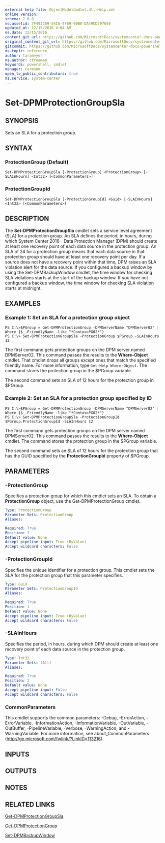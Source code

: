 ```yaml
---
external help file: ObjectModelCmdlet.dll-Help.xml
online version: 
schema: 2.0.0
ms.assetid: 7F493259-54CA-4F69-90B8-DA49CD797650
updated_at: 12/15/2016 4:04 AM
ms.date: 12/15/2016
content_git_url: https://github.com/MicrosoftDocs/systemcenter-docs-powershell/blob/live/systemcenter-cmdlets/SystemCenter2016/DataProtectionManager/vlatest/Set-DPMProtectionGroupSla.md
original_content_git_url: https://github.com/MicrosoftDocs/systemcenter-docs-powershell/blob/live/systemcenter-cmdlets/SystemCenter2016/DataProtectionManager/vlatest/Set-DPMProtectionGroupSla.md
gitcommit: https://github.com/MicrosoftDocs/systemcenter-docs-powershell/blob/7df4508c7b907a214e6a8eca76037b06065ef078/systemcenter-cmdlets/SystemCenter2016/DataProtectionManager/vlatest/Set-DPMProtectionGroupSla.md
ms.topic: reference
author: tarameyer
ms.author: cfreeman
keywords: powershell, cmdlet
manager: carmonm
open_to_public_contributors: true
ms.service: system-center
---
```


# Set-DPMProtectionGroupSla

## SYNOPSIS
Sets an SLA for a protection group.

## SYNTAX

### ProtectionGroup (Default)
```
Set-DPMProtectionGroupSla [-ProtectionGroup] <ProtectionGroup> [-SLAInHours] <Int32> [<CommonParameters>]
```

### ProtectionGroupId
```
Set-DPMProtectionGroupSla [-ProtectionGroupId] <Guid> [-SLAInHours] <Int32> [<CommonParameters>]
```

## DESCRIPTION
The **Set-DPMProtectionGroupSla** cmdlet sets a service level agreement (SLA) for a protection group.
An SLA defines the period, in hours, during which System Center 2016 - Data Protection Manager (DPM) should create at least one recovery point of each data source in the protection group.
An SLA of 24 for a protection group means that each data source in that protection group should have at least one recovery point per day.
If a source does not have a recovery point within that time, DPM raises an SLA violation alert for the data source.
If you configured a backup window by using the Set-DPMBackupWindow cmdlet, the time window for checking SLA violations starts at the start of the backup window.
If you have not configured a backup window, the time window for checking SLA violation starts at midnight.

## EXAMPLES

### Example 1: Set an SLA for a protection group object
```
PS C:\>$PGroup = Get-DPMProtectionGroup -DPMServerName "DPMServer02" | Where {$_.FriendlyName -like "*ContosoPG02*"}
PS C:\> Set-DPMProtectionGroupSla -ProtectionGroup $PGroup -SLAInHours 12
```

The first command gets protection groups on the DPM server named DPMServer02.
This command passes the results to the **Where-Object** cmdlet.
That cmdlet drops all groups except ones that match the specified friendly name.
For more information, type `Get-Help Where-Object`.
The command stores the protection group in the $PGroup variable.

The second command sets an SLA of 12 hours for the protection group in $PGroup.

### Example 2: Set an SLA for a protection group specified by ID
```
PS C:\>$PGroup = Get-DPMProtectionGroup -DPMServerName "DPMServer02" | Where {$_.FriendlyName -like "*ContosoPG02*"}
PS C:\> Set-DPMProtectionGroupSla -ProtectionGroupId $PGroup.ProtectionGroupId -SLAInHours 12
```

The first command gets protection groups on the DPM server named DPMServer02.
This command passes the results to the **Where-Object** cmdlet.
The command stores the protection group in the $PGroup variable.

The second command sets an SLA of 12 hours for the protection group that has the GUID specified by the **ProtectionGroupId** property of $PGroup.

## PARAMETERS

### -ProtectionGroup
Specifies a protection group for which this cmdlet sets an SLA.
To obtain a **ProtectionGroup** object, use the Get-DPMProtectionGroup cmdlet.

```yaml
Type: ProtectionGroup
Parameter Sets: ProtectionGroup
Aliases: 

Required: True
Position: 1
Default value: None
Accept pipeline input: True (ByValue)
Accept wildcard characters: False
```

### -ProtectionGroupId
Specifies the unique identifier for a protection group.
This cmdlet sets the SLA for the protection group that this parameter specifies.

```yaml
Type: Guid
Parameter Sets: ProtectionGroupId
Aliases: 

Required: True
Position: 1
Default value: None
Accept pipeline input: True (ByValue)
Accept wildcard characters: False
```

### -SLAInHours
Specifies the period, in hours, during which DPM should create at least one recovery point of each data source in the protection group.

```yaml
Type: Int32
Parameter Sets: (All)
Aliases: 

Required: True
Position: 2
Default value: None
Accept pipeline input: False
Accept wildcard characters: False
```

### CommonParameters
This cmdlet supports the common parameters: -Debug, -ErrorAction, -ErrorVariable, -InformationAction, -InformationVariable, -OutVariable, -OutBuffer, -PipelineVariable, -Verbose, -WarningAction, and -WarningVariable. For more information, see about_CommonParameters (http://go.microsoft.com/fwlink/?LinkID=113216).

## INPUTS

## OUTPUTS

## NOTES

## RELATED LINKS

[Get-DPMProtectionGroupSla](xref:SystemCenter2016/DataProtectionManager/vlatest/Get-DPMProtectionGroupSla.md)

[Get-DPMProtectionGroup](xref:SystemCenter2016/DataProtectionManager/vlatest/Get-DPMProtectionGroup.md)

[Set-DPMBackupWindow](xref:SystemCenter2016/DataProtectionManager/vlatest/Set-DPMBackupWindow.md)


